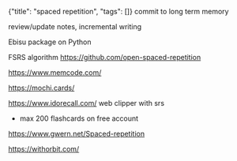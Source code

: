 {"title": "spaced repetition", "tags": []}
commit to long term memory

review/update notes, incremental writing

Ebisu package on Python

FSRS algorithm https://github.com/open-spaced-repetition

https://www.memcode.com/

https://mochi.cards/

https://www.idorecall.com/ web clipper with srs
* max 200 flashcards on free account

https://www.gwern.net/Spaced-repetition

https://withorbit.com/

